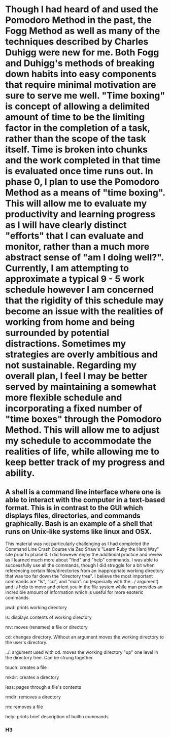 # Though I had heard of and used the Pomodoro Method in the past, the Fogg Method as well as many of the techniques described by Charles Duhigg were new for me. Both Fogg and Duhigg's methods of breaking down habits into easy components that require minimal motivation are sure to serve me well. "Time boxing" is concept of allowing a delimited amount of time to be the limiting factor in the completion of a task, rather than the scope of the task itself. Time is broken into chunks and the work completed in that time is evaluated once time runs out. In phase 0, I plan to use the Pomodoro Method as a means of "time boxing". This will allow me to evaluate my productivity and learning progress as I will have clearly distinct "efforts" that I can evaluate and monitor, rather than a much more abstract sense of "am I doing well?". Currently, I am attempting to approximate a typical 9 - 5 work schedule however I am concerned that the rigidity of this schedule may become an issue with the realities of working from home and being surrounded by potential distractions. Sometimes my strategies are overly ambitious and not sustainable. Regarding my overall plan, I feel I may be better served by maintaining a somewhat more flexible schedule and incorporating a fixed number of "time boxes" through the Pomodoro Method. This will allow me to adjust my schedule to accommodate the realities of life, while allowing me to keep better track of my progress and ability.
## A shell is a command line interface where one is able to interact with the computer in a text-based format. This is in contrast to the GUI which displays files, directories, and commands graphically. Bash is an example of a shell that runs on Unix-like systems like linux and OSX.



This material was not particularly challenging as I had completed the Command Line Crash Course via Zed Shaw's "Learn Ruby the Hard Way" site prior to phase 0. I did however enjoy the additional practice and review as I learned much more about "find" and "help" commands. I was able to successfully use all the commands, though I did struggle for a bit when referencing certain files/directories from an inappropriate working directory that was too far down the "directory tree". I believe the most important commands are "ls", "cd", and "man". cd (especially with the ../ argument) and ls help to move and orient you in the file system while man provides an incredible amount of information which is useful for more esoteric commands.



pwd: prints working directory

ls: displays contents of working directory

mv: moves (renames) a file or directory

cd: changes directory. Without an argument moves the working directory to the user's directory.

../: argument used with cd. moves the working directory "up" one level in the directory tree. Can be strung together.

touch: creates a file

mkdir: creates a directory

less: pages through a file's contents

rmdir: removes a directory

rm: removes a file

help: prints brief description of builtin commands




### H3